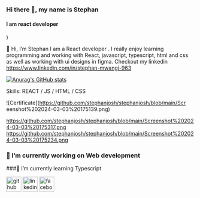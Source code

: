 ### Hi there 👋, my name is Stephan
#### I am react developer
)


👋 Hi, I’m Stephan I am a React developer . I really enjoy learning programming and working with React, javascript, typescript, html and css as well as working with ui designs in figma. Checkout my linkedin https://www.linkedin.com/in/stephan-mwangi-963

[![Anurag's GitHub stats](https://github-readme-stats.vercel.app/api?username=stephanjosh)](https://github.com/anuraghazra/github-readme-stats)


Skills:  REACT / JS / HTML / CSS

![Certificate](https://github.com/stephanjosh/stephanjosh/blob/main/Scr
eenshot%202024-03-03%20175139.png)

https://github.com/stephanjosh/stephanjosh/blob/main/Screenshot%202024-03-03%20175317.png
https://github.com/stephanjosh/stephanjosh/blob/main/Screenshot%202024-03-03%20175234.png
### 🔭 I’m currently working on Web development 
###🌱 I’m currently learning Typescript 


[<img src='https://cdn.jsdelivr.net/npm/simple-icons@3.0.1/icons/github.svg' alt='github' height='40'>](https://github.com/https://github.com/stephanjosh)  [<img src='https://cdn.jsdelivr.net/npm/simple-icons@3.0.1/icons/linkedin.svg' alt='linkedin' height='40'>](https://www.linkedin.com/in/https://www.linkedin.com/in/stephan-mwangi-963450278//)  [<img src='https://cdn.jsdelivr.net/npm/simple-icons@3.0.1/icons/facebook.svg' alt='facebook' height='40'>](https://www.facebook.com/https://www.facebook.com/profile.php?id=100089333573992)  


